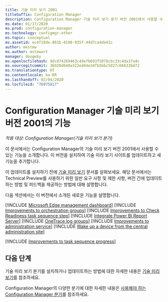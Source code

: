 ```yaml
---
title: 기술 미리 보기 2001
titleSuffix: Configuration Manager
description: Configuration Manager 기술 미리 보기 분기 버전 2001에서 사용할 수 있는 새로운 기능에 대해 알아봅니다.
ms.date: 01/17/2020
ms.prod: configuration-manager
ms.technology: configmgr-other
ms.topic: conceptual
ms.assetid: ec4f18de-861b-4198-935f-44d7ca4de41c
author: mestew
ms.author: mstewart
manager: dougeby
ms.openlocfilehash: 9dc874269463c49efb693f5078cbc33c4da37a4c
ms.sourcegitcommit: 36920d640a322ed44e34fb5bbc5027c66633bd72
ms.translationtype: HT
ms.contentlocale: ko-KR
ms.lasthandoff: 02/04/2020
ms.locfileid: "76975817"
---
```

# <a name="features-in-configuration-manager-technical-preview-version-2001"></a>Configuration Manager 기술 미리 보기 버전 2001의 기능

*적용 대상: Configuration Manager(기술 미리 보기 분기)*

이 문서에서는 Configuration Manager의 기술 미리 보기 버전 2001에서 사용할 수 있는 기능을 소개합니다. 이 버전을 설치하여 기술 미리 보기 사이트를 업데이트하고 새 기능을 추가합니다.

이 업데이트를 설치하기 전에 [기술 미리 보기](/configmgr/core/get-started/technical-preview) 문서를 살펴보세요. 해당 문서에서는 Technical Preview를 사용하기 위한 일반 요구 사항 및 제한 사항, 버전 간에 업데이트하는 방법 및 피드백을 제공하는 방법에 대해 설명합니다.

다음 섹션에서는 이 버전에서 소개된 새로운 기능을 설명합니다.

<!-- [!INCLUDE [Example feature name](includes/2001/1234567.md)] -->

[!INCLUDE [Microsoft Edge management dashboard](includes/2001/3871913.md)]
[!INCLUDE [Improvements to orchestration groups](includes/2001/3098816.md)]
[!INCLUDE [Improvements to Check Readiness task sequence step](includes/2001/6005561.md)]
[!INCLUDE [Integrate Power BI Report Server](includes/2001/3721603.md)]
[!INCLUDE [OneTrace log groups](includes/2001/5559993.md)]
[!INCLUDE [Improvements to administration service](includes/2001/5728365.md)]
[!INCLUDE [Wake up a device from the central administration site](includes/2001/6030715.md)]

[!INCLUDE [Improvements to task sequence progress](includes/2001/2356386.md)]
<!-- 5932692, fka 2356386 -->

<!--
## General known issues

[!INCLUDE [Hardware inventory reports](includes/2001/known-issue-osd.md)]
-->

## <a name="next-steps"></a>다음 단계

기술 미리 보기 분기를 설치하거나 업데이트하는 방법에 대한 자세한 내용은 [기술 미리 보기](/configmgr/core/get-started/technical-preview)를 참조하세요.

Configuration Manager의 다양한 분기에 대한 자세한 내용은 [사용해야 하는 Configuration Manager 분기](/configmgr/core/understand/which-branch-should-i-use)를 참조하세요.
